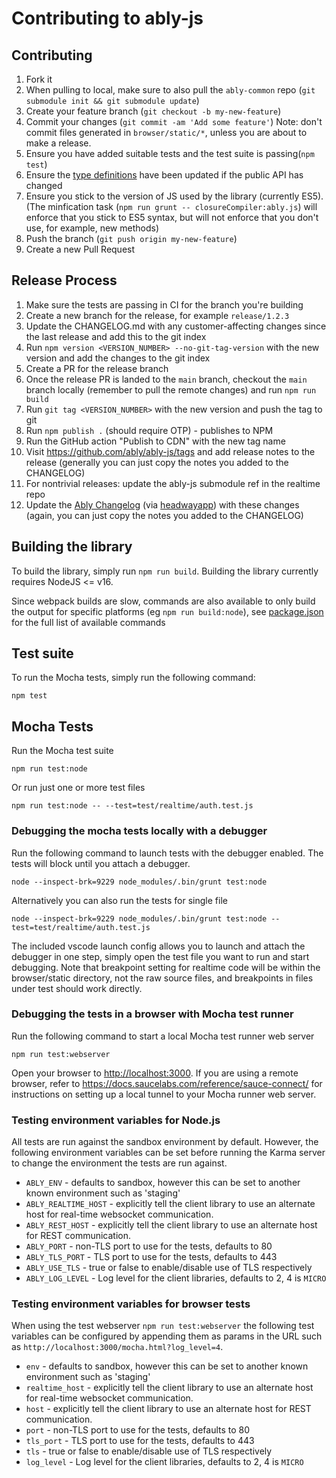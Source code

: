 # Contributing to ably-js

## Contributing

1. Fork it
2. When pulling to local, make sure to also pull the `ably-common` repo (`git submodule init && git submodule update`)
3. Create your feature branch (`git checkout -b my-new-feature`)
4. Commit your changes (`git commit -am 'Add some feature'`)
   Note: don't commit files generated in `browser/static/*`, unless you are about to make a release.
5. Ensure you have added suitable tests and the test suite is passing(`npm test`)
6. Ensure the [type definitions](https://github.com/ably/ably-js/blob/main/ably.d.ts) have been updated if the public API has changed
7. Ensure you stick to the version of JS used by the library (currently ES5). (The minfication task (`npm run grunt -- closureCompiler:ably.js`) will enforce that you stick to ES5 syntax, but will not enforce that you don't use, for example, new methods)
8. Push the branch (`git push origin my-new-feature`)
9. Create a new Pull Request

## Release Process

1. Make sure the tests are passing in CI for the branch you're building
2. Create a new branch for the release, for example `release/1.2.3`
3. Update the CHANGELOG.md with any customer-affecting changes since the last release and add this to the git index
4. Run `npm version <VERSION_NUMBER> --no-git-tag-version` with the new version and add the changes to the git index
5. Create a PR for the release branch
6. Once the release PR is landed to the `main` branch, checkout the `main` branch locally (remember to pull the remote changes) and run `npm run build`
7. Run `git tag <VERSION_NUMBER>` with the new version and push the tag to git
8. Run `npm publish .` (should require OTP) - publishes to NPM
9. Run the GitHub action "Publish to CDN" with the new tag name
10. Visit https://github.com/ably/ably-js/tags and add release notes to the release (generally you can just copy the notes you added to the CHANGELOG)
11. For nontrivial releases: update the ably-js submodule ref in the realtime repo
12. Update the [Ably Changelog](https://changelog.ably.com/) (via [headwayapp](https://headwayapp.co/)) with these changes (again, you can just copy the notes you added to the CHANGELOG)

## Building the library

To build the library, simply run `npm run build`. Building the library currently requires NodeJS <= v16.

Since webpack builds are slow, commands are also available to only build the output for specific platforms (eg `npm run build:node`), see [package.json](./package.json) for the full list of available commands

## Test suite

To run the Mocha tests, simply run the following command:

    npm test

## Mocha Tests

Run the Mocha test suite

    npm run test:node

Or run just one or more test files

    npm run test:node -- --test=test/realtime/auth.test.js

### Debugging the mocha tests locally with a debugger

Run the following command to launch tests with the debugger enabled. The tests will block until you attach a debugger.

    node --inspect-brk=9229 node_modules/.bin/grunt test:node

Alternatively you can also run the tests for single file

    node --inspect-brk=9229 node_modules/.bin/grunt test:node --test=test/realtime/auth.test.js

The included vscode launch config allows you to launch and attach the debugger in one step, simply open the test
file you want to run and start debugging. Note that breakpoint setting for realtime code will be within the
browser/static directory, not the raw source files, and breakpoints in files under test should work directly.

### Debugging the tests in a browser with Mocha test runner

Run the following command to start a local Mocha test runner web server

    npm run test:webserver

Open your browser to [http://localhost:3000](http://localhost:3000). If you are using a remote browser, refer to https://docs.saucelabs.com/reference/sauce-connect/ for instructions on setting up a local tunnel to your Mocha runner web server.

### Testing environment variables for Node.js

All tests are run against the sandbox environment by default. However, the following environment variables can be set before running the Karma server to change the environment the tests are run against.

- `ABLY_ENV` - defaults to sandbox, however this can be set to another known environment such as 'staging'
- `ABLY_REALTIME_HOST` - explicitly tell the client library to use an alternate host for real-time websocket communication.
- `ABLY_REST_HOST` - explicitly tell the client library to use an alternate host for REST communication.
- `ABLY_PORT` - non-TLS port to use for the tests, defaults to 80
- `ABLY_TLS_PORT` - TLS port to use for the tests, defaults to 443
- `ABLY_USE_TLS` - true or false to enable/disable use of TLS respectively
- `ABLY_LOG_LEVEL` - Log level for the client libraries, defaults to 2, 4 is `MICRO`

### Testing environment variables for browser tests

When using the test webserver `npm run test:webserver` the following test variables can be configured by appending them as params in the URL such as `http://localhost:3000/mocha.html?log_level=4`.

- `env` - defaults to sandbox, however this can be set to another known environment such as 'staging'
- `realtime_host` - explicitly tell the client library to use an alternate host for real-time websocket communication.
- `host` - explicitly tell the client library to use an alternate host for REST communication.
- `port` - non-TLS port to use for the tests, defaults to 80
- `tls_port` - TLS port to use for the tests, defaults to 443
- `tls` - true or false to enable/disable use of TLS respectively
- `log_level` - Log level for the client libraries, defaults to 2, 4 is `MICRO`
